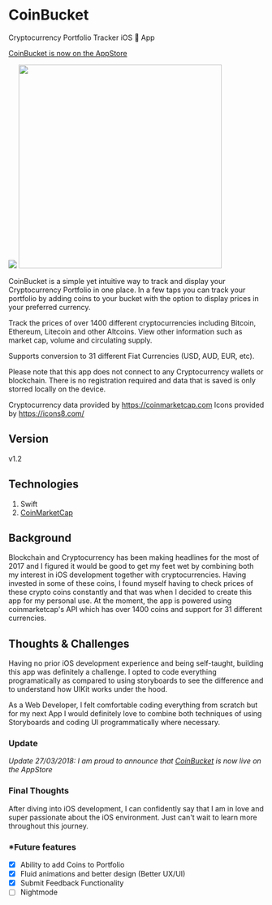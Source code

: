 # CoinBucket
Cryptocurrency Portfolio Tracker iOS  App

<a href="https://itunes.apple.com/us/app/coinbucket/id1363663110?mt=8">CoinBucket is now on the AppStore</a>

<img src="https://firebasestorage.googleapis.com/v0/b/foliotopher.appspot.com/o/CoinBucketLogo.png?alt=media&token=fa8839c1-1c2e-42c1-9977-d82314bfdef5">

<img src="https://firebasestorage.googleapis.com/v0/b/foliotopher.appspot.com/o/coinbucket.png?alt=media&token=4dfa3a90-6f1b-457c-b3fe-bf83c3aebc7a" width="400">

CoinBucket is a simple yet intuitive way to track and display your Cryptocurrency Portfolio in one place. In a few taps you can track your portfolio by adding coins to your bucket with the option to display prices in your preferred currency.

Track the prices of over 1400 different cryptocurrencies including Bitcoin, Ethereum, Litecoin and other Altcoins. View other information such as market cap, volume and circulating supply.

Supports conversion to 31 different Fiat Currencies (USD, AUD, EUR, etc).

Please note that this app does not connect to any Cryptocurrency wallets or blockchain. There is no registration required and data that is saved is only storred locally on the device. 

Cryptocurrency data provided by https://coinmarketcap.com
Icons provided by https://icons8.com/

## Version
v1.2

## Technologies
1. Swift
2. <a href="https://coinmarketcap.com/api/">CoinMarketCap</a>

## Background
Blockchain and Cryptocurrency has been making headlines for the most of 2017 and I figured it would be good to get my feet wet by combining both my interest in iOS development together with cryptocurrencies. Having invested in some of these coins, I found myself having to check prices of these crypto coins constantly and that was when I decided to create this app for my personal use. At the moment, the app is powered using coinmarketcap's API which has over 1400 coins and support for 31 different currencies.

## Thoughts & Challenges
Having no prior iOS development experience and being self-taught, building this app was definitely a challenge. I opted to code everything programatically as compared to using storyboards to see the difference and to understand how UIKit works under the hood. 

As a Web Developer, I felt comfortable coding everything from scratch but for my next App I would definitely love to combine both techniques of using Storyboards and coding UI programmatically where necessary.

### Update
*Update 27/03/2018: I am proud to announce that <a href="https://itunes.apple.com/us/app/coinbucket/id1363663110?mt=8">CoinBucket</a> is now live on the AppStore*


### Final Thoughts
After diving into iOS development, I can confidently say that I am in love and super passionate about the iOS environment. Just can't wait to learn more throughout this journey.

### *Future features
- [X] Ability to add Coins to Portfolio
- [X] Fluid animations and better design (Better UX/UI)
- [X] Submit Feedback Functionality
- [ ] Nightmode 